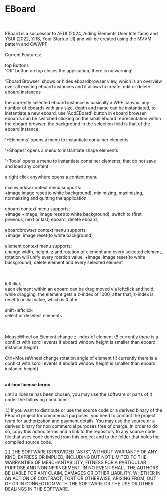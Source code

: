 # EBoard
<br>
<br>
EBoard is a successor to AEUI (2024, Aiding Elements User Interface) and YSUI (2022, YRS, Your Startup UI) and
will be created using the MVVM pattern and C#/WPF
<br>
<br>
Current Features:<br>
<br>
top Buttons
<br>
'Off' button on top closes the application, there is no warning!
<br>
<br>
'Eboard Browser' shows or hides eboardbrowser view, which is an overview over all existing eboard instances and
it allows to create, edit or delete eboard instances
<br>
<br>
the currently selected eboard instance is basically a WPF canvas. any number of eboards with any size, depth and
name can be instantiated, to instantiate a new eboard, use 'AddEBoard' button in eboard browser, eboards can be
switched clicking on the small eboard representation within the eboard browser. 
the background in the selection field is that of the eboard instance.
<br>
<br>
'+Elements' opens a menu to instantiate container elements
<br>
<br>
'+Shapes' opens a menu to instantiate shape elements
<br>
<br>
'+Tools' opens a menu to instantiate container elements, that do not save and load any content
<br>
<br>
a right click anywhere opens a context menu
<br><br>
mainwindow context menu supports:<br>
+image,image reset(to white background), minimizing, maximizing, normalizing and quitting the application
<br><br>
eboard context menu supports:<br> +image 
+image, image reset(to white background), switch to (first, previous, next or last) eboard, delete eboard,
<br><br>
eboardbrowser context menu supports:<br>
+image, image reset(to white background)
<br><br>
element context menu supports:<br>
change width, height, z and rotation of element and every selected element, rotation will unify every
rotation value, +image, image reset(to white background), delete element and every selected element
<br>
<br>
<br>
<br>
leftclick <br>
each element within an eboard can be drag moved via leftclick and hold, while dragging, the element gets a z-index of 1000,
after that, z-index is reset to initial value, which is 0 atm.
<br>
<br>
shift+leftclick <br>
select or deselect elements
<br><br>
<br>
<br>
MouseWheel on Element
change z-index of element (!! currently there is a conflict with scroll events if eboard window height is smaller than
eboard instance height)
<br>
<br>
Ctrl+MouseWheel
change rotation angle of element (!! currently there is a conflict with scroll events if eboard window height is smaller than
eboard instance height)
<br>
<br>
<br>
<b>ad-hoc license terms</b><br>
<p>
until a license has been chosen, you may 
use the software or parts of it under the following conditions:<br><br>
1.)
If you want to distribute or use the source code or a derived binary
of the EBoard project for commercial purposes, you need to contact
the project team for authorization and payment details.
You may use the source or a derived binary for non commercial 
purposes free of charge. In order to do so, copy this adhoc terms
and a link to the repository to any source code file that uses code
derived from this project and to the folder that holds the compiled source code.

2.)
THE SOFTWARE IS PROVIDED "AS IS", WITHOUT WARRANTY OF ANY KIND, 
EXPRESS OR IMPLIED, INCLUDING BUT NOT LIMITED TO THE WARRANTIES OF
MERCHANTABILITY, FITNESS FOR A PARTICULAR PURPOSE AND NONINFRINGEMENT.
IN NO EVENT SHALL THE AUTHORS BE LIABLE FOR ANY CLAIM, DAMAGES OR
OTHER LIABILITY, WHETHER IN AN ACTION OF CONTRACT, TORT OR OTHERWISE,
ARISING FROM, OUT OF OR IN CONNECTION WITH THE SOFTWARE OR THE USE OR
OTHER DEALINGS IN THE SOFTWARE.
</p>
